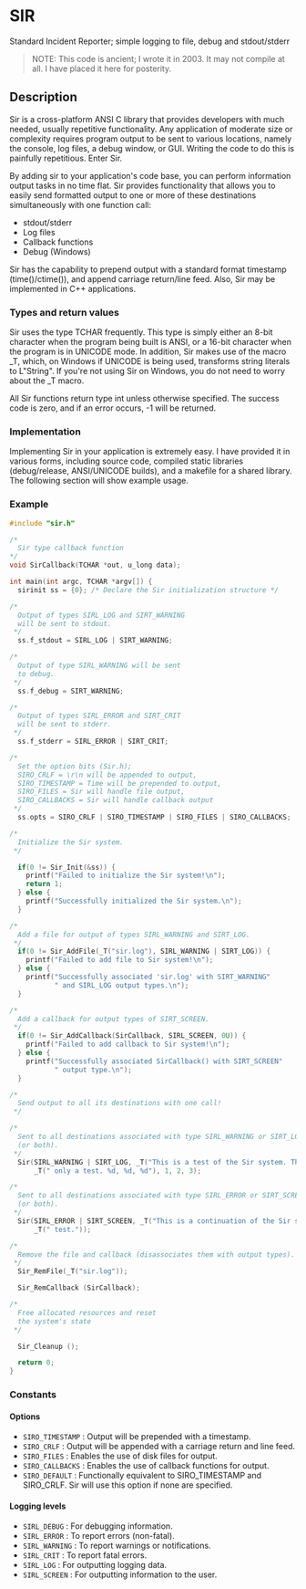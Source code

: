 # SIR
Standard Incident Reporter; simple logging to file, debug and stdout/stderr

> NOTE: This code is ancient; I wrote it in 2003. It may not compile at all. I have placed it here for posterity.

## Description
Sir is a cross-platform ANSI C library that provides developers with much needed, usually repetitive functionality. Any application of moderate size or complexity requires program output to be sent to various locations, namely the console, log files, a debug window, or GUI.  Writing the code to do this is painfully repetitious. Enter Sir.

By adding sir to your application's code base, you can perform information output tasks in no time flat.  Sir provides functionality that allows you to easily send formatted output to one or more of these destinations simultaneously with one function call:

* stdout/stderr
* Log files
* Callback functions
* Debug (Windows)

Sir has the capability to prepend output with a standard format timestamp (time()/ctime()), and append carriage return/line feed.  Also, Sir may be implemented in C++ applications.

### Types and return values
Sir uses the type TCHAR frequently. This type is simply either an 8-bit character when the program being built is ANSI, or a 16-bit character when the program is in UNICODE mode. In addition, Sir makes use of the macro _T, which, on Windows if UNICODE is being used, transforms string literals to L"String". If you're not using Sir on Windows, you do not need to worry about the _T macro.

All Sir functions return type int unless otherwise specified.  The success code is zero, and if an error occurs, -1 will be returned.

### Implementation
Implementing Sir in your application is extremely easy. I have provided it in various forms, including source code, compiled static libraries (debug/release, ANSI/UNICODE builds), and a makefile for a shared library. The following section will show example usage.

### Example
```C
#include "sir.h"

/*
  Sir type callback function
*/
void SirCallback(TCHAR *out, u_long data);

int main(int argc, TCHAR *argv[]) {
  sirinit ss = {0}; /* Declare the Sir initialization structure */

/*
  Output of types SIRL_LOG and SIRT_WARNING
  will be sent to stdout.
 */
  ss.f_stdout = SIRL_LOG | SIRT_WARNING;

/*
  Output of type SIRL_WARNING will be sent
  to debug.
 */
  ss.f_debug = SIRT_WARNING;

/*
  Output of types SIRL_ERROR and SIRT_CRIT
  will be sent to stderr.
 */
  ss.f_stderr = SIRL_ERROR | SIRT_CRIT;

/*
  Set the option bits (Sir.h);
  SIRO_CRLF = \r\n will be appended to output,
  SIRO_TIMESTAMP = Time will be prepended to output,
  SIRO_FILES = Sir will handle file output,
  SIRO_CALLBACKS = Sir will handle callback output
 */
  ss.opts = SIRO_CRLF | SIRO_TIMESTAMP | SIRO_FILES | SIRO_CALLBACKS;

/*
  Initialize the Sir system.
 */

  if(0 != Sir_Init(&ss)) {
    printf("Failed to initialize the Sir system!\n");
    return 1;
  } else {
    printf("Successfully initialized the Sir system.\n");
  }

/*
  Add a file for output of types SIRL_WARNING and SIRT_LOG.
 */
  if(0 != Sir_AddFile(_T("sir.log"), SIRL_WARNING | SIRT_LOG)) {
    printf("Failed to add file to Sir system!\n");
  } else {
    printf("Successfully associated 'sir.log' with SIRT_WARNING"
           " and SIRL_LOG output types.\n");
  }

/*
  Add a callback for output types of SIRT_SCREEN.
 */
  if(0 != Sir_AddCallback(SirCallback, SIRL_SCREEN, 0U)) {
    printf("Failed to add callback to Sir system!\n");
  } else {
    printf("Successfully associated SirCallback() with SIRT_SCREEN"
           " output type.\n");
  }

/*
  Send output to all its destinations with one call!
 */

/*
  Sent to all destinations associated with type SIRL_WARNING or SIRT_LOG
  (or both).
 */
  Sir(SIRL_WARNING | SIRT_LOG, _T("This is a test of the Sir system. This is")
      _T(" only a test. %d, %d, %d"), 1, 2, 3);

/*
  Sent to all destinations associated with type SIRL_ERROR or SIRT_SCREEN
  (or both).
 */
  Sir(SIRL_ERROR | SIRT_SCREEN, _T("This is a continuation of the Sir system")
      _T(" test."));

/*
  Remove the file and callback (disassociates them with output types).
 */
  Sir_RemFile(_T("sir.log"));

  Sir_RemCallback (SirCallback);

/*
  Free allocated resources and reset
  the system's state
 */

  Sir_Cleanup ();

  return 0;
}
```

### Constants
#### Options
* `SIRO_TIMESTAMP` : Output will be prepended with a timestamp.
* `SIRO_CRLF`      : Output will be appended with a carriage return and line feed.
* `SIRO_FILES`     : Enables the use of disk files for output.
* `SIRO_CALLBACKS` : Enables the use of callback functions for output.
* `SIRO_DEFAULT`   : Functionally equivalent to SIRO_TIMESTAMP and SIRO_CRLF.  Sir will use this option if none are specified.

#### Logging levels
* `SIRL_DEBUG`   : For debugging information.
* `SIRL_ERROR`   : To report errors (non-fatal).
* `SIRL_WARNING` : To report warnings or notifications.
* `SIRL_CRIT`   : To report fatal errors.
* `SIRL_LOG`     : For outputting logging data.
* `SIRL_SCREEN`  : For outputting information to the user.
